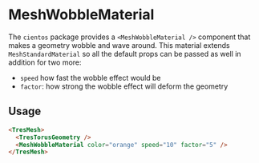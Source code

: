# MeshWobbleMaterial

<DocsDemo>
  <WobbleMaterialDemo />
</DocsDemo>

The `cientos` package provides a `<MeshWobbleMaterial />` component that makes a geometry wobble and wave around. This material extends `MeshStandardMaterial` so all the default props can be passed as well in addition for two more:

- `speed` how fast the wobble effect would be
- `factor`: how strong the wobble effect will deform the geometry

## Usage

```html
<TresMesh>
  <TresTorusGeometry />
  <MeshWobbleMaterial color="orange" speed="10" factor="5" />
</TresMesh>
```
